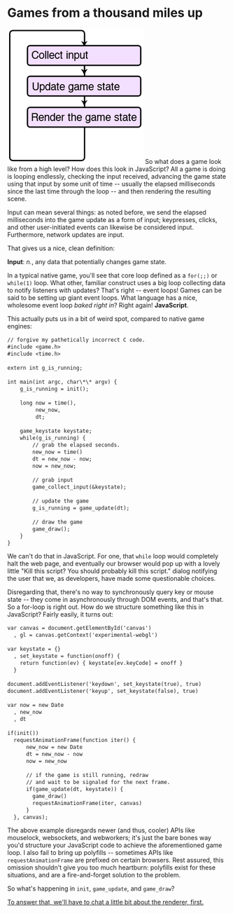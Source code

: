 # Games from a thousand miles up

![plainright](/media/img/gameloop.png) So what does a game look like from a high level? How does this look in JavaScript?
All a game is doing is looping endlessly, checking the input received, advancing the game state using that input
by some unit of time -- usually the elapsed milliseconds since the last time through the loop -- and then rendering
the resulting scene.

Input can mean several things: as noted before, we send the elapsed milliseconds into the game update as a form of input;
keypresses, clicks, and other user-initiated events can likewise be considered input. Furthermore, network updates are input.

That gives us a nice, clean definition:

**Input**: *n.*, any data that potentially changes game state.

In a typical native game, you'll see that core loop defined as a `for(;;)` or `while(1)` loop. What other, familiar construct
uses a big loop collecting data to notify listeners with updates? That's right -- event loops! Games can be said to be setting
up giant event loops. What language has a nice, wholesome event loop *baked right in*? Right again! **JavaScript**.

This actually puts us in a bit of weird spot, compared to native game engines:

    // forgive my pathetically incorrect C code.
    #include <game.h>
    #include <time.h>

    extern int g_is_running;

    int main(int argc, char\*\* argv) {
        g_is_running = init();

        long now = time(),
             new_now,
             dt;

        game_keystate keystate;
        while(g_is_running) {
            // grab the elapsed seconds.
            new_now = time()
            dt = new_now - now;
            now = new_now;

            // grab input
            game_collect_input(&keystate);

            // update the game
            g_is_running = game_update(dt);

            // draw the game
            game_draw();
        }
    }

We can't do that in JavaScript. For one, that `while` loop would completely halt the web page, and eventually our browser would
pop up with a lovely little "Kill this script? You should probably kill this script." dialog notifying the user that we, as developers,
have made some questionable choices.

Disregarding that, there's no way to synchronously query key or mouse state -- they come in asynchronously through DOM events, and that's
that. So a for-loop is right out. How do we structure something like this in JavaScript? Fairly easily, it turns out:

    var canvas = document.getElementById('canvas')
      , gl = canvas.getContext('experimental-webgl')

    var keystate = {}
      , set_keystate = function(onoff) {
        return function(ev) { keystate[ev.keyCode] = onoff }
      }

    document.addEventListener('keydown', set_keystate(true), true)
    document.addEventListener('keyup', set_keystate(false), true)

    var now = new Date
      , new_now
      , dt

    if(init())
      requestAnimationFrame(function iter() {
          new_now = new Date
          dt = new_now - now
          now = new_now

          // if the game is still running, redraw
          // and wait to be signaled for the next frame.
          if(game_update(dt, keystate)) {
            game_draw()
            requestAnimationFrame(iter, canvas)
          }
      }, canvas);

The above example disregards newer (and thus, cooler) APIs like mouselock, websockets, and webworkers; it's just the bare bones way you'd
structure your JavaScript code to achieve the aforementioned game loop. I also fail to bring up polyfills -- sometimes APIs like 
`requestAnimationFrame` are prefixed on certain browsers. Rest assured, this omission shouldn't give you too much heartburn: polyfills
exist for these situations, and are a fire-and-forget solution to the problem.

So what's happening in `init`, `game_update`, and `game_draw`?

[To answer that, we'll have to chat a little bit about the renderer, first.](#rendering)
